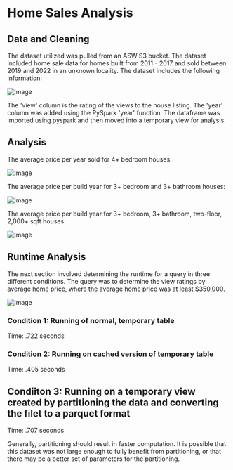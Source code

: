 # Home Sales Analysis

## Data and Cleaning

The dataset utilized was pulled from an ASW S3 bucket. The dataset included home sale data for homes built from 2011 - 2017 and sold between 2019 and 2022 in an unknown locality. The dataset includes the following information:

![image](https://github.com/rhisehl/Home_Sales/assets/116215793/b6bec201-dae9-4977-83b2-a05c04c44ae4)

The 'view' column is the rating of the views to the house listing. The 'year' column was added using the PySpark 'year' function.
The dataframe was imported  using pyspark and then moved into a temporary view for analysis.

## Analysis

The average price per year sold for 4+ bedroom houses:

![image](https://github.com/rhisehl/Home_Sales/assets/116215793/61e25d22-56ab-4b5a-9de6-6e83b9078269)


The average price per build year for 3+ bedroom and 3+ bathroom houses:

![image](https://github.com/rhisehl/Home_Sales/assets/116215793/8db995f3-f247-4443-bdab-2a8fa62e8b42)

The average price per build year for 3+ bedroom, 3+ bathroom, two-floor, 2,000+ sqft houses:

![image](https://github.com/rhisehl/Home_Sales/assets/116215793/a12a6904-32c4-4fa6-906c-a19b1c1371b2)

## Runtime Analysis

The next section involved determining the runtime for a query in three different conditions. The query was to determine the view ratings by average home price, where the average home price was at least $350,000.

![image](https://github.com/rhisehl/Home_Sales/assets/116215793/109b888a-8faa-4e0f-bc5f-b573c8fd4b3b)

### Condition 1: Running of normal, temporary table
Time: .722 seconds

### Condition 2: Running on cached version of temporary table
Time:  .405 seconds

## Condiiton 3: Running on a temporary view created by partitioning the data and converting the filet to a parquet format
Time: .707 seconds

Generally, partitioning should result in faster computation. It is possible that this dataset was not large enough to fully benefit from partitioning, or that there may be a better set of parameters for the partitioning. 
